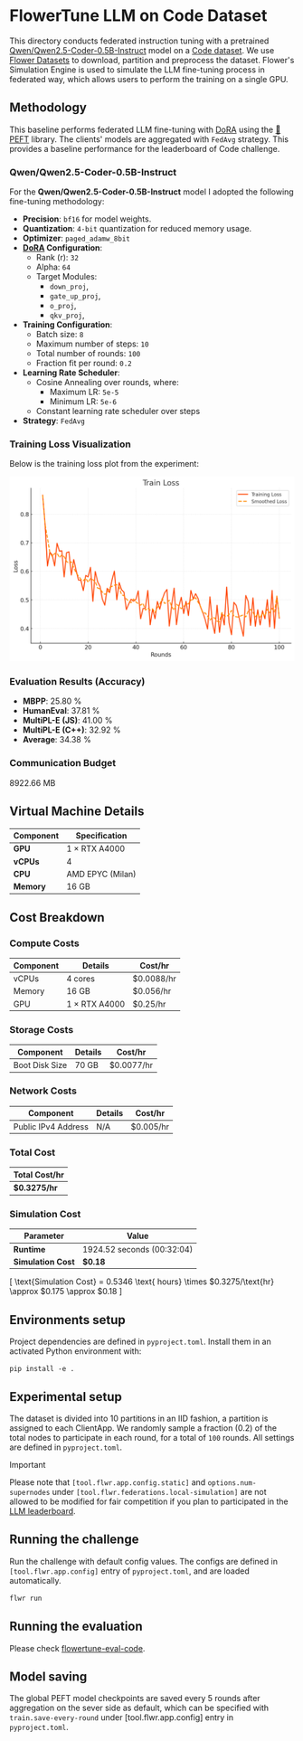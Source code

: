 # FlowerTune LLM on Code Dataset

This directory conducts federated instruction tuning with a pretrained [Qwen/Qwen2.5-Coder-0.5B-Instruct](https://huggingface.co/Qwen/Qwen2.5-Coder-0.5B-Instruct) model on a [Code dataset](https://huggingface.co/datasets/lucasmccabe-lmi/CodeAlpaca-20k).
We use [Flower Datasets](https://flower.dev/docs/datasets/) to download, partition and preprocess the dataset.
Flower's Simulation Engine is used to simulate the LLM fine-tuning process in federated way,
which allows users to perform the training on a single GPU.


## Methodology

This baseline performs federated LLM fine-tuning with [DoRA](https://arxiv.org/abs/2402.09353) using the [🤗PEFT](https://huggingface.co/docs/peft/en/index) library.
The clients' models are aggregated with `FedAvg` strategy.
This provides a baseline performance for the leaderboard of Code challenge.

### Qwen/Qwen2.5-Coder-0.5B-Instruct

For the **Qwen/Qwen2.5-Coder-0.5B-Instruct** model I adopted the following fine-tuning methodology:

- **Precision**: `bf16` for model weights.
- **Quantization**: `4-bit` quantization for reduced memory usage.
- **Optimizer**: `paged_adamw_8bit`
- **[DoRA](https://arxiv.org/abs/2402.09353) Configuration**:
  - Rank (r): `32`
  - Alpha: `64`
  - Target Modules:
    - `down_proj`,
    - `gate_up_proj`,
    - `o_proj`,
    - `qkv_proj`,
- **Training Configuration**:
  - Batch size: `8`
  - Maximum number of steps: `10`
  - Total number of rounds: `100`
  - Fraction fit per round: `0.2`
- **Learning Rate Scheduler**:
  - Cosine Annealing over rounds, where:
    - Maximum LR: `5e-5`
    - Minimum LR: `5e-6`
  - Constant learning rate scheduler over steps
- **Strategy**: `FedAvg`

### Training Loss Visualization

Below is the training loss plot from the experiment:

![Training Loss](flowertune-eval-code/train_loss.png)

### Evaluation Results (Accuracy)

- **MBPP**:  25.80 %
- **HumanEval**: 37.81 %
- **MultiPL-E (JS)**: 41.00 %
- **MultiPL-E (C++)**: 32.92 %
- **Average**: 34.38 %

### Communication Budget

8922.66 MB

## Virtual Machine Details

| **Component** | **Specification**    |
|---------------|----------------------|
| **GPU**       | 1 × RTX A4000        |
| **vCPUs**     | 4                    |
| **CPU**       | AMD EPYC (Milan)     |
| **Memory**    | 16 GB                |

## Cost Breakdown

### Compute Costs

| **Component** | **Details**   | **Cost/hr** |
|---------------|---------------|-------------|
| vCPUs         | 4 cores       | $0.0088/hr  |
| Memory        | 16 GB         | $0.056/hr   |
| GPU           | 1 × RTX A4000  | $0.25/hr    |

### Storage Costs

| **Component**    | **Details** | **Cost/hr** |
|------------------|-------------|-------------|
| Boot Disk Size   | 70 GB       | $0.0077/hr  |

### Network Costs

| **Component**         | **Details** | **Cost/hr** |
|-----------------------|-------------|-------------|
| Public IPv4 Address   | N/A         | $0.005/hr   |

### Total Cost

| **Total Cost/hr** |
|-------------------|
| **$0.3275/hr**    |

### Simulation Cost

| **Parameter**      | **Value**              |
|--------------------|------------------------|
| **Runtime**        | 1924.52 seconds (00:32:04) |
| **Simulation Cost**| **$0.18**              |

   \[
   \text{Simulation Cost} = 0.5346 \text{ hours} \times \$0.3275/\text{hr} \approx \$0.175 \approx \$0.18
   \]

## Environments setup

Project dependencies are defined in `pyproject.toml`. Install them in an activated Python environment with:

```shell
pip install -e .
```

## Experimental setup

The dataset is divided into 10 partitions in an IID fashion, a partition is assigned to each ClientApp.
We randomly sample a fraction (0.2) of the total nodes to participate in each round, for a total of `100` rounds.
All settings are defined in `pyproject.toml`.

> [!IMPORTANT]
> Please note that `[tool.flwr.app.config.static]` and `options.num-supernodes` under `[tool.flwr.federations.local-simulation]` are not allowed to be modified for fair competition if you plan to participated in the [LLM leaderboard](https://flower.ai/benchmarks/llm-leaderboard).


## Running the challenge

Run the challenge with default config values.
The configs are defined in `[tool.flwr.app.config]` entry of `pyproject.toml`, and are loaded automatically.

```bash
flwr run
```

## Running the evaluation

Please check [flowertune-eval-code](https://github.com/ethicalabs-ai/FlowerTune-Qwen2.5-Coder-0.5B-Instruct/tree/main/flowertune-eval-code).

## Model saving

The global PEFT model checkpoints are saved every 5 rounds after aggregation on the sever side as default, which can be specified with `train.save-every-round` under [tool.flwr.app.config] entry in `pyproject.toml`.
